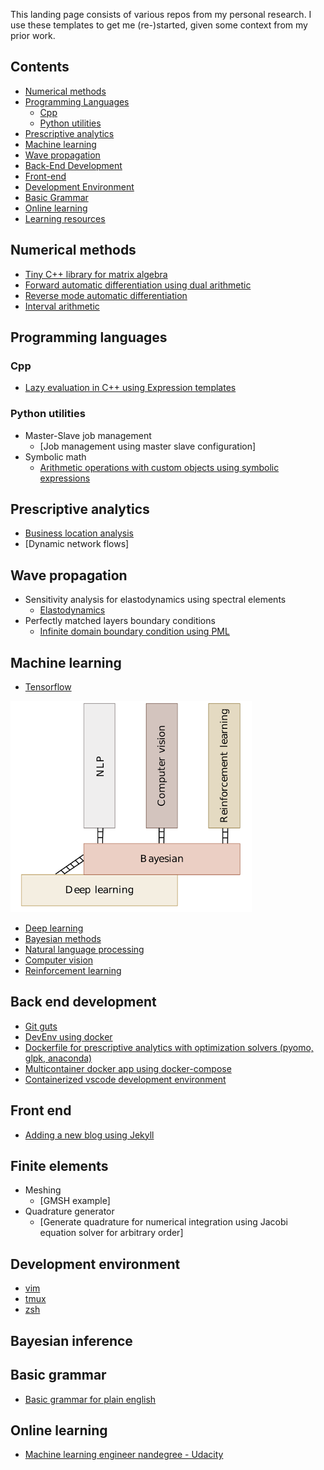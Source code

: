 This landing page consists of various repos from my personal research.
I use these templates to get me (re-)started, given some context from my prior work.

## Contents

- [Numerical methods](#numerical-methods)
- [Programming Languages](#programming-languages)
  - [Cpp](#cpp)
  - [Python utilities](#python-utilities)
- [Prescriptive analytics](#prescriptive-analytics)
- [Machine learning](#machine-learning)
- [Wave propagation](#wave-propagation)
- [Back-End Development](#back-end-development)
- [Front-end](#front-end)
- [Development Environment](#development-environment)
- [Basic Grammar](#basic-grammar)
- [Online learning](#online-learning)
- [Learning resources](#learn)


## Numerical methods

- [Tiny C++ library for matrix algebra](https://github.com/prav-nak/Matrix_library.git)
- [Forward automatic differentiation using dual arithmetic](https://github.com/prav-nak/forward-ad)
- [Reverse mode automatic differentiation](https://github.com/prav-nak/reverse-ad)
- [Interval arithmetic](https://github.com/prav-nak/interval-arithmetic)

## Programming languages
### Cpp

- [Lazy evaluation in C++ using Expression templates](https://github.com/prav-nak/expression_templates)

### Python utilities

- Master-Slave job management
  - [Job management using master slave configuration]
- Symbolic math
  - [Arithmetic operations with custom objects using symbolic expressions](https://github.com/prav-nak/symbolic_python)

 ## Prescriptive analytics

- [Business location analysis](https://github.com/prav-nak/WarehouseLocation)
- [Dynamic network flows]

## Wave propagation

- Sensitivity analysis for elastodynamics using spectral elements
  - [Elastodynamics](https://github.com/prav-nak/elastodynamics)
- Perfectly matched layers boundary conditions
  - [Infinite domain boundary condition using PML](https://github.com/prav-nak/PML)

## Machine learning

- [Tensorflow](https://github.com/prav-nak/tensorflow)

![ML](ML.png)

- [Deep learning]()
- [Bayesian methods]()
- [Natural language processing]()
- [Computer vision]()
- [Reinforcement learning]()

## Back end development

- [Git guts](https://github.com/prav-nak/git_flashcards)
- [DevEnv using docker](https://github.com/prav-nak/docker_tutorial)
- [Dockerfile for prescriptive analytics with optimization solvers (pyomo, glpk, anaconda)](https://github.com/prav-nak/pyomo_docker)
- [Multicontainer docker app using docker-compose](https://github.com/prav-nak/docker_compose)
- [Containerized vscode development environment](https://github.com/prav-nak/vscode_docker)

## Front end
- [Adding a new blog using Jekyll](https://github.com/prav-nak/adding_jekyll_posts.git)

## Finite elements
- Meshing
  - [GMSH example]
- Quadrature generator
  - [Generate quadrature for numerical integration using Jacobi equation solver for arbitrary order]

## Development environment

- [vim]()
- [tmux]()
- [zsh]()

## Bayesian inference

## Basic grammar
- [Basic grammar for plain english](https://github.com/prav-nak/basic_grammar)

## Online learning

- [Machine learning engineer nandegree - Udacity]()
